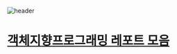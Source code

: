 ![header](https://capsule-render.vercel.app/api?type=wave&color=auto&height=200§ion=header&text=Tue%20Report&fontSize=50)


# <a href="https://baesub.github.io/Tue_Report/"> 객체지향프로그래밍 레포트 모음 </a>


